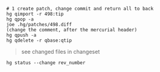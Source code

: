 ```
# 1 create patch, change commit and return all to back
hg qimport -r 498:tip
hg qpop -a
joe .hg/patches/498.diff
(change the comment, after the mercurial header)
hg qpush -a
hg qdelete -r qbase:qtip
```

> see changed files in changeset

```
hg status --change rev_number
```
